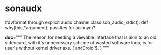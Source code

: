 # sonaudx
<p>#dvformat through explicit audio channel
class sob_audio_x(dict):
  def why(this,*argument):
    pass#es for acronym?

  __doc__=""" The reason for needing a viewable
interface that is akin to an old videocard,
with it's unnecessary scheme of wasted software
loop, is for user's without kernel driver axs.
 ( andDroid'$. )
          """</p>
          
